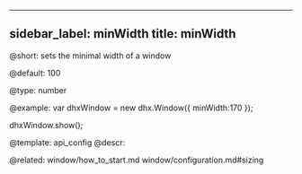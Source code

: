
---
sidebar_label: minWidth
title: minWidth
---          

@short: 
sets the minimal width of a window


@default:
100


@type: number

@example: 
var dhxWindow = new dhx.Window({
    minWidth:170
});

dhxWindow.show();


@template:	api_config
@descr: 


@related: window/how_to_start.md
window/configuration.md#sizing